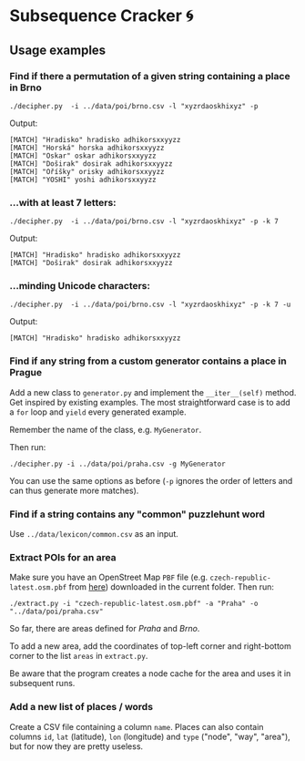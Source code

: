 # Subsequence Cracker :cyclone:
## Usage examples

### Find if there a permutation of a given string containing a place in Brno
```
./decipher.py  -i ../data/poi/brno.csv -l "xyzrdaoskhixyz" -p
```
Output:
```
[MATCH] "Hradisko" hradisko adhikorsxxyyzz
[MATCH] "Horská" horska adhikorsxxyyzz
[MATCH] "Oskar" oskar adhikorsxxyyzz
[MATCH] "Doširak" dosirak adhikorsxxyyzz
[MATCH] "Oříšky" orisky adhikorsxxyyzz
[MATCH] "YOSHI" yoshi adhikorsxxyyzz
```
### ...with at least 7 letters:
```
./decipher.py  -i ../data/poi/brno.csv -l "xyzrdaoskhixyz" -p -k 7
```
Output:
```
[MATCH] "Hradisko" hradisko adhikorsxxyyzz
[MATCH] "Doširak" dosirak adhikorsxxyyzz
```
### ...minding Unicode characters:
```
./decipher.py  -i ../data/poi/brno.csv -l "xyzrdaoskhixyz" -p -k 7 -u
```
Output:
```
[MATCH] "Hradisko" hradisko adhikorsxxyyzz
```

### Find if any string from a custom generator contains a place in Prague
Add a new class to `generator.py` and implement the `__iter__(self)` method. Get inspired by existing examples. The most straightforward case is to add a `for` loop and `yield` every generated example.

Remember the name of the class, e.g. `MyGenerator`.

Then run:
```
./decipher.py -i ../data/poi/praha.csv -g MyGenerator
```

You can use the same options as before (`-p` ignores the order of letters and can thus generate more matches).


### Find if a string contains any "common" puzzlehunt word
Use `../data/lexicon/common.csv` as an input.


### Extract POIs for an area

Make sure you have an OpenStreet Map `PBF` file (e.g. `czech-republic-latest.osm.pbf` from [here](https://download.geofabrik.de/europe/czech-republic.html)) downloaded in the current folder. Then run:
```
./extract.py -i "czech-republic-latest.osm.pbf" -a "Praha" -o "../data/poi/praha.csv"
```
So far, there are areas defined for *Praha* and *Brno*.

To add a new area, add the coordinates of top-left corner and right-bottom corner to the list `areas` in `extract.py`.

Be aware that the program creates a node cache for the area and uses it in subsequent runs.

### Add a new list of places / words
Create a CSV file containing a column `name`. Places can also contain columns `id`, `lat` (latitude), `lon` (longitude) and `type` ("node", "way", "area"), but for now they are pretty useless.
